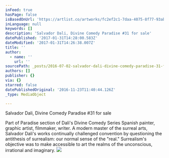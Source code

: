 ```yaml
---
inFeed: true
hasPage: false
isBasedOnUrl: 'https://artlist.co/artworks/fc2ef2c1-7daa-4075-8f77-93ab08e5867f'
inLanguage: null
keywords: []
description: 'Salvador Dali, Divine Comedy Paradise #31 for sale'
datePublished: '2017-01-31T14:28:00.583Z'
dateModified: '2017-01-31T14:26:38.007Z'
title: ''
author:
  - name: ''
    url: ''
sourcePath: _posts/2016-07-02-salvador-dali-divine-comedy-paradise-31-for-sale.md
authors: []
publisher: {}
via: {}
starred: false
datePublishedOriginal: '2016-11-23T11:40:44.126Z'
_type: MediaObject

---
```

Salvador Dali, Divine Comedy Paradise \#31 for sale

Part of Paradise section of Dali's Divine Comedy Series Spanish painter, graphic artist, filmmaker, writer. A modern master of the surreal arts, Salvador Dali's works continually challenged convention by questioning the antithesis of surrealism: our normal sense of the "real." Surrealism's objective was to make accessible to art the realms of the unconscious, irrational and imaginary.
![](https://the-grid-user-content.s3-us-west-2.amazonaws.com/2b4ca20c-d012-46db-b4bf-8b90a91c37ce.jpg)